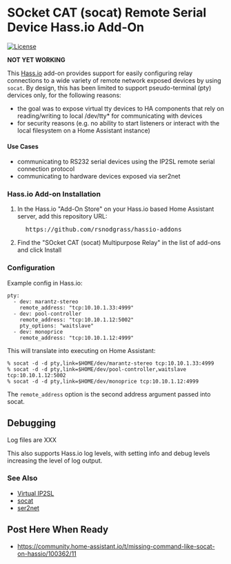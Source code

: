 # SOcket CAT (socat) Remote Serial Device Hass.io Add-On

[![License](https://img.shields.io/badge/License-Apache%202.0-blue.svg)](https://opensource.org/licenses/Apache-2.0)

**NOT YET WORKING**

This [Hass.io](https://www.home-assistant.io/hassio/) add-on provides support for easily configuring
relay connections to a wide variety of remote network exposed devices by using `socat`. By design, this has
been limited to support pseudo-terminal (pty) dervices only, for the following reasons:

* the goal was to expose virtual tty devices to HA components that rely on reading/writing to local /dev/tty* for communicating with devices
* for security reasons (e.g. no ability to start listeners or interact with the local filesystem on a Home Assistant instance)

#### Use Cases

* communicating to RS232 serial devices using the IP2SL remote serial connection protocol
* communicating to hardware devices exposed via ser2net

### Hass.io Add-on Installation

1. In the Hass.io "Add-On Store" on your Hass.io based Home Assistant server, add this repository URL:
<pre>
     https://github.com/rsnodgrass/hassio-addons
</pre>

2. Find the "SOcket CAT (socat) Multipurpose Relay" in the list of add-ons and click Install

### Configuration

Example config in Hass.io:

```
pty:
  - dev: marantz-stereo
    remote_address: "tcp:10.10.1.33:4999"
  - dev: pool-controller
    remote_address: "tcp:10.10.1.12:5002"
    pty_options: "waitslave"
  - dev: monoprice
    remote_address: "tcp:10.10.1.12:4999"
```

This will translate into executing on Home Assistant:

```
% socat -d -d pty,link=$HOME/dev/marantz-stereo tcp:10.10.1.33:4999
% socat -d -d pty,link=$HOME/dev/pool-controller,waitslave tcp:10.10.1.12:5002
% socat -d -d pty,link=$HOME/dev/monoprice tcp:10.10.1.12:4999
```

The `remote_address` option is the second address argument passed into socat.

## Debugging

Log files are XXX

This also supports Hass.io log levels, with setting info and debug levels increasing the level of log output.

### See Also

- [Virtual IP2SL](https://github.com/rsnodgrass/virtual-ip2sl)
- [socat](https://linux.die.net/man/1/socat)
- [ser2net](https://linux.die.net/man/8/ser2net)

## Post Here When Ready

* https://community.home-assistant.io/t/missing-command-like-socat-on-hassio/100362/11
